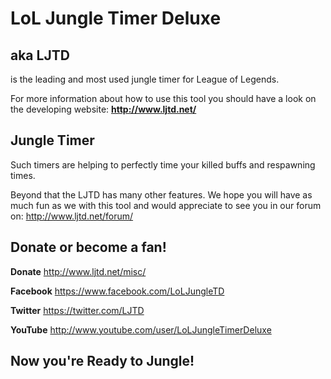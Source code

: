 LoL Jungle Timer Deluxe
=======================
aka LJTD
--------
is the leading and most used jungle timer for League of Legends.

For more information about how to use this tool you should have a look on the developing website:
**http://www.ljtd.net/**

Jungle Timer
------------
Such timers are helping to perfectly time your killed buffs and respawning times.

Beyond that the LJTD has many other features. We hope you will have as much fun as we with this tool and would appreciate to see you in our forum on: http://www.ljtd.net/forum/

Donate or become a fan!
-----------------------
**Donate** http://www.ljtd.net/misc/

**Facebook** https://www.facebook.com/LoLJungleTD

**Twitter** https://twitter.com/LJTD

**YouTube** http://www.youtube.com/user/LoLJungleTimerDeluxe

Now you're **Ready to Jungle!**
-------------------------------